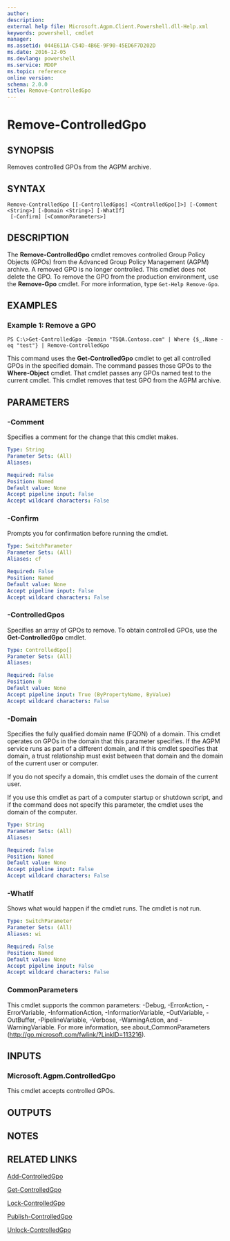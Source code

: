 ```yaml
---
author: 
description: 
external help file: Microsoft.Agpm.Client.Powershell.dll-Help.xml
keywords: powershell, cmdlet
manager: 
ms.assetid: 044E611A-C54D-4B6E-9F90-45ED6F7D202D
ms.date: 2016-12-05
ms.devlang: powershell
ms.service: MDOP
ms.topic: reference
online version: 
schema: 2.0.0
title: Remove-ControlledGpo
---
```


# Remove-ControlledGpo

## SYNOPSIS
Removes controlled GPOs from the AGPM archive.

## SYNTAX

```
Remove-ControlledGpo [[-ControlledGpos] <ControlledGpo[]>] [-Comment <String>] [-Domain <String>] [-WhatIf]
 [-Confirm] [<CommonParameters>]
```

## DESCRIPTION
The **Remove-ControlledGpo** cmdlet removes controlled Group Policy Objects (GPOs) from the Advanced Group Policy Management (AGPM) archive.
A removed GPO is no longer controlled.
This cmdlet does not delete the GPO.
To remove the GPO from the production environment, use the **Remove-Gpo** cmdlet.
For more information, type `Get-Help Remove-Gpo`.

## EXAMPLES

### Example 1: Remove a GPO
```
PS C:\>Get-ControlledGpo -Domain "TSQA.Contoso.com" | Where {$_.Name -eq "test"} | Remove-ControlledGpo
```

This command uses the **Get-ControlledGpo** cmdlet to get all controlled GPOs in the specified domain.
The command passes those GPOs to the **Where-Object** cmdlet.
That cmdlet passes any GPOs named test to the current cmdlet.
This cmdlet removes that test GPO from the AGPM archive.

## PARAMETERS

### -Comment
Specifies a comment for the change that this cmdlet makes.

```yaml
Type: String
Parameter Sets: (All)
Aliases: 

Required: False
Position: Named
Default value: None
Accept pipeline input: False
Accept wildcard characters: False
```

### -Confirm
Prompts you for confirmation before running the cmdlet.

```yaml
Type: SwitchParameter
Parameter Sets: (All)
Aliases: cf

Required: False
Position: Named
Default value: None
Accept pipeline input: False
Accept wildcard characters: False
```

### -ControlledGpos
Specifies an array of GPOs to remove.
To obtain controlled GPOs, use the **Get-ControlledGpo** cmdlet.

```yaml
Type: ControlledGpo[]
Parameter Sets: (All)
Aliases: 

Required: False
Position: 0
Default value: None
Accept pipeline input: True (ByPropertyName, ByValue)
Accept wildcard characters: False
```

### -Domain
Specifies the fully qualified domain name (FQDN) of a domain.
This cmdlet operates on GPOs in the domain that this parameter specifies.
If the AGPM service runs as part of a different domain, and if this cmdlet specifies that domain, a trust relationship must exist between that domain and the domain of the current user or computer.

If you do not specify a domain, this cmdlet uses the domain of the current user.

If you use this cmdlet as part of a computer startup or shutdown script, and if the command does not specify this parameter, the cmdlet uses the domain of the computer.

```yaml
Type: String
Parameter Sets: (All)
Aliases: 

Required: False
Position: Named
Default value: None
Accept pipeline input: False
Accept wildcard characters: False
```

### -WhatIf
Shows what would happen if the cmdlet runs. The cmdlet is not run.

```yaml
Type: SwitchParameter
Parameter Sets: (All)
Aliases: wi

Required: False
Position: Named
Default value: None
Accept pipeline input: False
Accept wildcard characters: False
```

### CommonParameters
This cmdlet supports the common parameters: -Debug, -ErrorAction, -ErrorVariable, -InformationAction, -InformationVariable, -OutVariable, -OutBuffer, -PipelineVariable, -Verbose, -WarningAction, and -WarningVariable. For more information, see about_CommonParameters (http://go.microsoft.com/fwlink/?LinkID=113216).

## INPUTS

### Microsoft.Agpm.ControlledGpo
This cmdlet accepts controlled GPOs.

## OUTPUTS

## NOTES

## RELATED LINKS

[Add-ControlledGpo](./Add-ControlledGpo.md)

[Get-ControlledGpo](./Get-ControlledGpo.md)

[Lock-ControlledGpo](./Lock-ControlledGpo.md)

[Publish-ControlledGpo](./Publish-ControlledGpo.md)

[Unlock-ControlledGpo](./Unlock-ControlledGpo.md)


